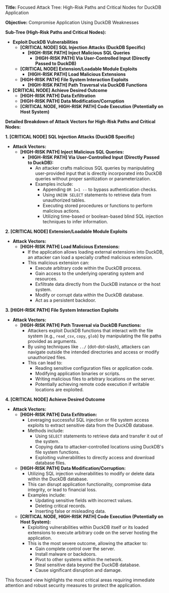 **Title:** Focused Attack Tree: High-Risk Paths and Critical Nodes for DuckDB Application

**Objective:** Compromise Application Using DuckDB Weaknesses

**Sub-Tree (High-Risk Paths and Critical Nodes):**

*   **Exploit DuckDB Vulnerabilities**
    *   **[CRITICAL NODE] SQL Injection Attacks (DuckDB Specific)**
        *   **[HIGH-RISK PATH] Inject Malicious SQL Queries**
            *   **[HIGH-RISK PATH] Via User-Controlled Input (Directly Passed to DuckDB)**
    *   **[CRITICAL NODE] Extension/Loadable Module Exploits**
        *   **[HIGH-RISK PATH] Load Malicious Extensions**
    *   **[HIGH-RISK PATH] File System Interaction Exploits**
        *   **[HIGH-RISK PATH] Path Traversal via DuckDB Functions**
*   **[CRITICAL NODE] Achieve Desired Outcome**
    *   **[HIGH-RISK PATH] Data Exfiltration**
    *   **[HIGH-RISK PATH] Data Modification/Corruption**
    *   **[CRITICAL NODE, HIGH-RISK PATH] Code Execution (Potentially on Host System)**

**Detailed Breakdown of Attack Vectors for High-Risk Paths and Critical Nodes:**

**1. [CRITICAL NODE] SQL Injection Attacks (DuckDB Specific)**

*   **Attack Vectors:**
    *   **[HIGH-RISK PATH] Inject Malicious SQL Queries:**
        *   **[HIGH-RISK PATH] Via User-Controlled Input (Directly Passed to DuckDB):**
            *   An attacker crafts malicious SQL queries by manipulating user-provided input that is directly incorporated into DuckDB queries without proper sanitization or parameterization.
            *   Examples include:
                *   Appending `OR 1=1 --` to bypass authentication checks.
                *   Using `UNION SELECT` statements to retrieve data from unauthorized tables.
                *   Executing stored procedures or functions to perform malicious actions.
                *   Utilizing time-based or boolean-based blind SQL injection techniques to infer information.

**2. [CRITICAL NODE] Extension/Loadable Module Exploits**

*   **Attack Vectors:**
    *   **[HIGH-RISK PATH] Load Malicious Extensions:**
        *   If the application allows loading external extensions into DuckDB, an attacker can load a specially crafted malicious extension.
        *   This malicious extension can:
            *   Execute arbitrary code within the DuckDB process.
            *   Gain access to the underlying operating system and resources.
            *   Exfiltrate data directly from the DuckDB instance or the host system.
            *   Modify or corrupt data within the DuckDB database.
            *   Act as a persistent backdoor.

**3. [HIGH-RISK PATH] File System Interaction Exploits**

*   **Attack Vectors:**
    *   **[HIGH-RISK PATH] Path Traversal via DuckDB Functions:**
        *   Attackers exploit DuckDB functions that interact with the file system (e.g., `read_csv`, `copy`, `glob`) by manipulating the file paths provided as arguments.
        *   By using techniques like `../` (dot-dot-slash), attackers can navigate outside the intended directories and access or modify unauthorized files.
        *   This can lead to:
            *   Reading sensitive configuration files or application code.
            *   Modifying application binaries or scripts.
            *   Writing malicious files to arbitrary locations on the server.
            *   Potentially achieving remote code execution if writable locations are exploited.

**4. [CRITICAL NODE] Achieve Desired Outcome**

*   **Attack Vectors:**
    *   **[HIGH-RISK PATH] Data Exfiltration:**
        *   Leveraging successful SQL injection or file system access exploits to extract sensitive data from the DuckDB database.
        *   Methods include:
            *   Using `SELECT` statements to retrieve data and transfer it out of the system.
            *   Copying data to attacker-controlled locations using DuckDB's file system functions.
            *   Exploiting vulnerabilities to directly access and download database files.
    *   **[HIGH-RISK PATH] Data Modification/Corruption:**
        *   Utilizing SQL injection vulnerabilities to modify or delete data within the DuckDB database.
        *   This can disrupt application functionality, compromise data integrity, or lead to financial loss.
        *   Examples include:
            *   Updating sensitive fields with incorrect values.
            *   Deleting critical records.
            *   Inserting false or misleading data.
    *   **[CRITICAL NODE, HIGH-RISK PATH] Code Execution (Potentially on Host System):**
        *   Exploiting vulnerabilities within DuckDB itself or its loaded extensions to execute arbitrary code on the server hosting the application.
        *   This is the most severe outcome, allowing the attacker to:
            *   Gain complete control over the server.
            *   Install malware or backdoors.
            *   Pivot to other systems within the network.
            *   Steal sensitive data beyond the DuckDB database.
            *   Cause significant disruption and damage.

This focused view highlights the most critical areas requiring immediate attention and robust security measures to protect the application.